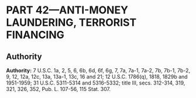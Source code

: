 # PART 42—ANTI-MONEY LAUNDERING, TERRORIST FINANCING


## Authority

**Authority:** 7 U.S.C. 1a, 2, 5, 6, 6b, 6d, 6f, 6g, 7, 7a, 7a-1, 7a-2, 7b, 7b-1, 7b-2, 9, 12, 12a, 12c, 13a, 13a-1, 13c, 16 and 21; 12 U.S.C. 1786(q), 1818, 1829b and 1951-1959; 31 U.S.C. 5311-5314 and 5316-5332; title III, secs. 312-314, 319, 321, 326, 352, Pub. L. 107-56, 115 Stat. 307. 


